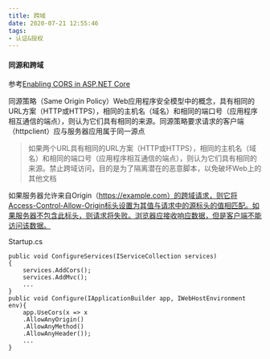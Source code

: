 ```yaml
---
title: 跨域
date: 2020-07-21 12:55:46
tags:
- 认证&授权
---
```

#### 同源和跨域
参考[Enabling CORS in ASP.NET Core](https://code-maze.com/enabling-cors-in-asp-net-core/#whatiscors)

同源策略（Same Origin Policy）Web应用程序安全模型中的概念，具有相同的URL方案（HTTP或HTTPS），相同的主机名（域名）和相同的端口号（应用程序相互通信的端点），则认为它们具有相同的来源。同源策略要求请求的客户端（httpclient）应与服务器应用属于同一源点

> 如果两个URL具有相同的URL方案（HTTP或HTTPS），相同的主机名（域名）和相同的端口号（应用程序相互通信的端点），则认为它们具有相同的来源。禁止跨域访问，目的是为了隔离潜在的恶意脚本，以免破坏Web上的其他文档

如果服务器允许来自Origin（https://example.com）的跨域请求，则它将Access-Control-Allow-Origin标头设置为其值与请求中的源标头的值相匹配。如果服务器不包含此标头，则请求将失败。浏览器应接收响应数据，但是客户端不能访问该数据。

Startup.cs
```
public void ConfigureServices(IServiceCollection services)
{
    services.AddCors();
    services.AddMvc();
    ...
}
public void Configure(IApplicationBuilder app, IWebHostEnvironment env){
    app.UseCors(x => x
    .AllowAnyOrigin()
    .AllowAnyMethod()
    .AllowAnyHeader());
    ...
}
```